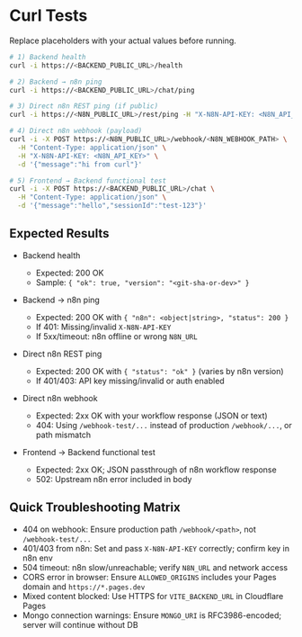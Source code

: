 # Curl Tests

Replace placeholders with your actual values before running.

```bash
# 1) Backend health
curl -i https://<BACKEND_PUBLIC_URL>/health

# 2) Backend → n8n ping
curl -i https://<BACKEND_PUBLIC_URL>/chat/ping

# 3) Direct n8n REST ping (if public)
curl -i https://<N8N_PUBLIC_URL>/rest/ping -H "X-N8N-API-KEY: <N8N_API_KEY>"

# 4) Direct n8n webhook (payload)
curl -i -X POST https://<N8N_PUBLIC_URL>/webhook/<N8N_WEBHOOK_PATH> \
  -H "Content-Type: application/json" \
  -H "X-N8N-API-KEY: <N8N_API_KEY>" \
  -d '{"message":"hi from curl"}'

# 5) Frontend → Backend functional test
curl -i -X POST https://<BACKEND_PUBLIC_URL>/chat \
  -H "Content-Type: application/json" \
  -d '{"message":"hello","sessionId":"test-123"}'
```

## Expected Results

- Backend health
  - Expected: 200 OK
  - Sample: `{ "ok": true, "version": "<git-sha-or-dev>" }`

- Backend → n8n ping
  - Expected: 200 OK with `{ "n8n": <object|string>, "status": 200 }`
  - If 401: Missing/invalid `X-N8N-API-KEY`
  - If 5xx/timeout: n8n offline or wrong `N8N_URL`

- Direct n8n REST ping
  - Expected: 200 OK with `{ "status": "ok" }` (varies by n8n version)
  - If 401/403: API key missing/invalid or auth enabled

- Direct n8n webhook
  - Expected: 2xx OK with your workflow response (JSON or text)
  - 404: Using `/webhook-test/...` instead of production `/webhook/...`, or path mismatch

- Frontend → Backend functional test
  - Expected: 2xx OK; JSON passthrough of n8n workflow response
  - 502: Upstream n8n error included in body

## Quick Troubleshooting Matrix

- 404 on webhook: Ensure production path `/webhook/<path>`, not `/webhook-test/...`
- 401/403 from n8n: Set and pass `X-N8N-API-KEY` correctly; confirm key in n8n env
- 504 timeout: n8n slow/unreachable; verify `N8N_URL` and network access
- CORS error in browser: Ensure `ALLOWED_ORIGINS` includes your Pages domain and `https://*.pages.dev`
- Mixed content blocked: Use HTTPS for `VITE_BACKEND_URL` in Cloudflare Pages
- Mongo connection warnings: Ensure `MONGO_URI` is RFC3986-encoded; server will continue without DB
